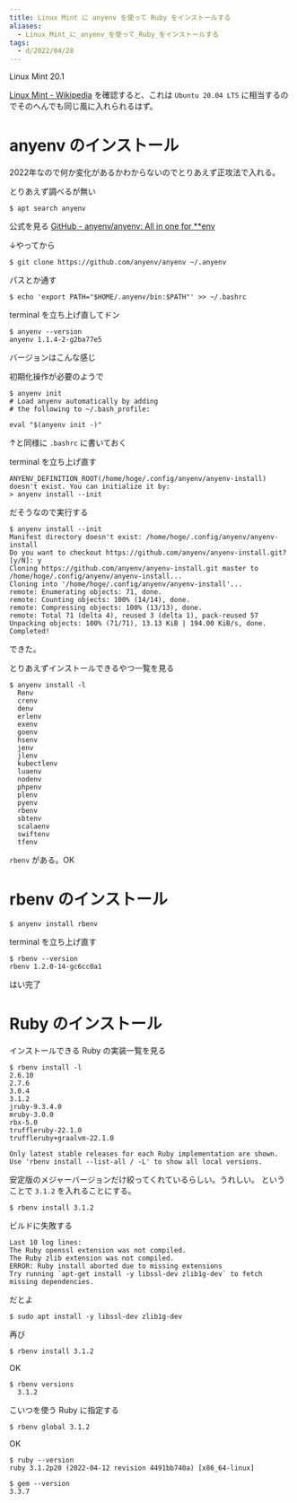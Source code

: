 ```yaml
---
title: Linux Mint に anyenv を使って Ruby をインストールする
aliases:
  - Linux_Mint_に_anyenv_を使って_Ruby_をインストールする
tags:
  - d/2022/04/28
---
```



Linux Mint 20.1

[Linux Mint \- Wikipedia](https://ja.wikipedia.org/wiki/Linux_Mint) を確認すると、これは `Ubuntu 20.04 LTS` に相当するのでそのへんでも同じ風に入れられるはず。


anyenv のインストール
================================================================================

2022年なので何か変化があるかわからないのでとりあえず正攻法で入れる。

とりあえず調べるが無い

```console
$ apt search anyenv
```


公式を見る [GitHub \- anyenv/anyenv: All in one for \*\*env](https://github.com/anyenv/anyenv)

↓やってから

```console
$ git clone https://github.com/anyenv/anyenv ~/.anyenv
```

パスとか通す

```console
$ echo 'export PATH="$HOME/.anyenv/bin:$PATH"' >> ~/.bashrc
```

terminal を立ち上げ直してドン

```console
$ anyenv --version
anyenv 1.1.4-2-g2ba77e5
```

バージョンはこんな感じ

初期化操作が必要のようで

```console
$ anyenv init
# Load anyenv automatically by adding
# the following to ~/.bash_profile:

eval "$(anyenv init -)"
```


↑と同様に `.bashrc` に書いておく


terminal を立ち上げ直す

```console
ANYENV_DEFINITION_ROOT(/home/hoge/.config/anyenv/anyenv-install) doesn't exist. You can initialize it by:
> anyenv install --init
```

だそうなので実行する

```console
$ anyenv install --init
Manifest directory doesn't exist: /home/hoge/.config/anyenv/anyenv-install
Do you want to checkout https://github.com/anyenv/anyenv-install.git? [y/N]: y
Cloning https://github.com/anyenv/anyenv-install.git master to /home/hoge/.config/anyenv/anyenv-install...
Cloning into '/home/hoge/.config/anyenv/anyenv-install'...
remote: Enumerating objects: 71, done.
remote: Counting objects: 100% (14/14), done.
remote: Compressing objects: 100% (13/13), done.
remote: Total 71 (delta 4), reused 3 (delta 1), pack-reused 57
Unpacking objects: 100% (71/71), 13.13 KiB | 194.00 KiB/s, done.
Completed!
```


できた。

とりあえずインストールできるやつ一覧を見る

```console
$ anyenv install -l
  Renv
  crenv
  denv
  erlenv
  exenv
  goenv
  hsenv
  jenv
  jlenv
  kubectlenv
  luaenv
  nodenv
  phpenv
  plenv
  pyenv
  rbenv
  sbtenv
  scalaenv
  swiftenv
  tfenv
```


`rbenv` がある。OK



rbenv のインストール
================================================================================

```console
$ anyenv install rbenv
```


terminal を立ち上げ直す


```console
$ rbenv --version
rbenv 1.2.0-14-gc6cc0a1
```


はい完了


Ruby のインストール
================================================================================

インストールできる Ruby の実装一覧を見る

```
$ rbenv install -l
2.6.10
2.7.6
3.0.4
3.1.2
jruby-9.3.4.0
mruby-3.0.0
rbx-5.0
truffleruby-22.1.0
truffleruby+graalvm-22.1.0

Only latest stable releases for each Ruby implementation are shown.
Use 'rbenv install --list-all / -L' to show all local versions.
```

安定版のメジャーバージョンだけ絞ってくれているらしい。うれしい。
ということで `3.1.2` を入れることにする。

```
$ rbenv install 3.1.2
```

ビルドに失敗する

```
Last 10 log lines:
The Ruby openssl extension was not compiled.
The Ruby zlib extension was not compiled.
ERROR: Ruby install aborted due to missing extensions
Try running `apt-get install -y libssl-dev zlib1g-dev` to fetch missing dependencies.
```

だとよ

```console
$ sudo apt install -y libssl-dev zlib1g-dev
```


再び

```console
$ rbenv install 3.1.2
```

OK

```
$ rbenv versions
  3.1.2
```


こいつを使う Ruby に指定する

```console
$ rbenv global 3.1.2
```

OK

```console
$ ruby --version
ruby 3.1.2p20 (2022-04-12 revision 4491bb740a) [x86_64-linux]
```


```console
$ gem --version
3.3.7
```





















